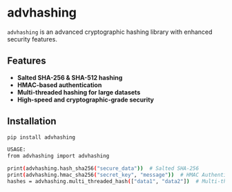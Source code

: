 # advhashing

`advhashing` is an advanced cryptographic hashing library with enhanced security features.

## Features

- **Salted SHA-256 & SHA-512 hashing**
- **HMAC-based authentication**
- **Multi-threaded hashing for large datasets**
- **High-speed and cryptographic-grade security**

## Installation

```bash
pip install advhashing

USAGE:
from advhashing import advhashing

print(advhashing.hash_sha256("secure_data"))  # Salted SHA-256
print(advhashing.hmac_sha256("secret_key", "message"))  # HMAC Authentication
hashes = advhashing.multi_threaded_hash(["data1", "data2"])  # Multi-threaded hashing
```
